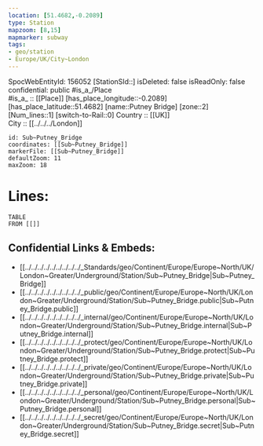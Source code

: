 ```yaml
---
location: [51.4682,-0.2089] 
type: Station 
mapzoom: [8,15] 
mapmarker: subway 
tags:
- geo/station
- Europe/UK/City~London
---
```

SpocWebEntityId: 156052
[StationSId::] 
isDeleted: false
isReadOnly: false
confidential: public
#is_a_/Place  
#is_a_ :: [[Place]] 
[has_place_longitude::-0.2089] 
[has_place_latitude::51.4682] 
[name::Putney Bridge] 
[zone::2] 
[Num_lines::1] 
[switch-to-Rail::0] 
Country :: [[UK]]  
City :: [[../../../London]]  


```leaflet
id: Sub~Putney_Bridge
coordinates: [[Sub~Putney_Bridge]] 
markerFile: [[Sub~Putney_Bridge]] 
defaultZoom: 11 
maxZoom: 18
```


# Lines: 
```dataview
TABLE 
FROM [[]] 
```

## Confidential Links & Embeds: 
- [[../../../../../../../../../_Standards/geo/Continent/Europe/Europe~North/UK/London~Greater/Underground/Station/Sub~Putney_Bridge|Sub~Putney_Bridge]] 
- [[../../../../../../../../../_public/geo/Continent/Europe/Europe~North/UK/London~Greater/Underground/Station/Sub~Putney_Bridge.public|Sub~Putney_Bridge.public]] 
- [[../../../../../../../../../_internal/geo/Continent/Europe/Europe~North/UK/London~Greater/Underground/Station/Sub~Putney_Bridge.internal|Sub~Putney_Bridge.internal]] 
- [[../../../../../../../../../_protect/geo/Continent/Europe/Europe~North/UK/London~Greater/Underground/Station/Sub~Putney_Bridge.protect|Sub~Putney_Bridge.protect]] 
- [[../../../../../../../../../_private/geo/Continent/Europe/Europe~North/UK/London~Greater/Underground/Station/Sub~Putney_Bridge.private|Sub~Putney_Bridge.private]] 
- [[../../../../../../../../../_personal/geo/Continent/Europe/Europe~North/UK/London~Greater/Underground/Station/Sub~Putney_Bridge.personal|Sub~Putney_Bridge.personal]] 
- [[../../../../../../../../../_secret/geo/Continent/Europe/Europe~North/UK/London~Greater/Underground/Station/Sub~Putney_Bridge.secret|Sub~Putney_Bridge.secret]] 
